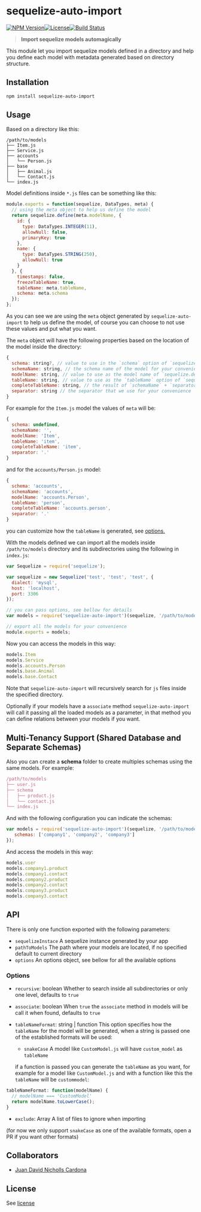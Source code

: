 sequelize-auto-import
=====================

[![NPM Version](http://img.shields.io/npm/v/sequelize-auto-import.svg?style=flat-square)](https://npmjs.com/package/sequelize-auto-import)[![License](http://img.shields.io/npm/l/sequelize-auto-import.svg?style=flat-square)](http://opensource.org/licenses/MIT)[![Build Status](https://travis-ci.org/bjrmatos/sequelize-auto-import.png?branch=master)](https://travis-ci.org/bjrmatos/sequelize-auto-import)

> **Import sequelize models automagically**

This module let you import sequelize models defined in a directory and help you define each model with metadata generated based on directory structure.

Installation
------------

```bash
npm install sequelize-auto-import
```

Usage
-----

Based on a directory like this:

```
/path/to/models
├── Item.js
├── Service.js
├── accounts
│   └── Person.js
├── base
│   ├── Animal.js
│   └── Contact.js
└── index.js
```

Model definitions inside `*.js` files can be something like this:

```js
module.exports = function(sequelize, DataTypes, meta) {
  // using the meta object to help us define the model
  return sequelize.define(meta.modelName, {
    id: {
      type: DataTypes.INTEGER(11),
      allowNull: false,
      primaryKey: true
    },
    name: {
      type: DataTypes.STRING(250),
      allowNull: true
    }
  }, {
    timestamps: false,
    freezeTableName: true,
    tableName: meta.tableName,
    schema: meta.schema
  });
};
```

As you can see we are using the `meta` object generated by `sequelize-auto-import` to help us define the model, of course you can choose to not use these values and put what you want.

The `meta` object will have the following properties based on the location of the model inside the directory:

```js
{
  schema: string?, // value to use in the `schema` option of `sequelize.define`
  schemaName: string, // the schema name of the model for your convenience
  modelName: string, // value to use as the model name of `sequelize.define`
  tableName: string, // value to use as the `tableName` option of `sequelize.define`
  completeTableName: string, // the result of `schemaName` + `separator` + `tableName` for your convenience
  separator: string // the separator that we use for your convenience
}
```

For example for the `Item.js` model the values of `meta` will be:

```js
{
  schema: undefined,
  schemaName: '',
  modelName: 'Item',
  tableName: 'item',
  completeTableName: 'item',
  separator: '.'
}
```

and for the `accounts/Person.js` model:

```js
{
  schema: 'accounts',
  schemaName: 'accounts',
  modelName: 'accounts.Person',
  tableName: 'person',
  completeTableName: 'accounts.person',
  separator: '.'
}
```

you can customize how the `tableName` is generated, see [options.](https://github.com/bjrmatos/sequelize-auto-import/#options)

With the models defined we can import all the models inside `/path/to/models` directory and its subdirectories using the following in `index.js`:

```js
var Sequelize = require('sequelize');

var sequelize = new Sequelize('test', 'test', 'test', {
  dialect: 'mysql',
  host: 'localhost',
  port: 3306
});

// you can pass options, see bellow for details
var models = require('sequelize-auto-import')(sequelize, '/path/to/models');

// export all the models for your convenience
module.exports = models;
```

Now you can access the models in this way:

```js
models.Item
models.Service
models.accounts.Person
models.base.Animal
models.base.Contact
```

Note that `sequelize-auto-import` will recursively search for `js` files inside the specified directory.

Optionally if your models have a `associate` method `sequelize-auto-import` will call it passing all the loaded models as a parameter, in that method you can define relations between your models if you want.

Multi-Tenancy Support (Shared Database and Separate Schemas)
---

Also you can create a **schema** folder to create multiples schemas using the same models. For example:

```js
/path/to/models
├── user.js
├── schema
│   ├── product.js
│   └── contact.js
└── index.js
```
And with the following configuration you can indicate the schemas:
```js
var models = require('sequelize-auto-import')(sequelize, '/path/to/models', {
   schemas: ['company1', 'company2', 'company3']
});
```
And access the models in this way:
```js
models.user
models.company1.product
models.company1.contact
models.company2.product
models.company2.contact
models.company3.product
models.company3.contact
```

API
---

There is only one function exported with the following parameters:

-	`sequelizeInstace` A sequelize instance generated by your app
-	`pathToModels` The path where your models are located, if no specified default to current directory
-	`options` An options object, see bellow for all the available options

### Options

-	`recursive`: boolean Whether to search inside all subdirectories or only one level, defaults to `true`
-	`associate`: boolean When `true` the `associate` method in models will be call it when found, defaults to `true`
-	`tableNameFormat`: string | function This option specifies how the `tableName` for the model will be generated, when a string is passed one of the established formats will be used:

	-	`snakeCase` A model like `CustomModel.js` will have `custom_model` as `tableName`

	if a function is passed you can generate the `tableName` as you want, for example for a model like `CustomModel.js` and with a function like this the `tableName` will be `custommodel`:

```js
tableNameFormat: function(modelName) {
  // modelName === 'CustomModel'
  return modelName.toLowerCase();
}
```

-	`exclude`: Array A list of files to ignore when importing

(for now we only support `snakeCase` as one of the available formats, open a PR if you want other formats)

Collaborators
-------
* [Juan David Nicholls Cardona](https://github.com/jdnichollsc)

License
-------

See [license](https://github.com/bjrmatos/electron-html-to/blob/master/LICENSE)
